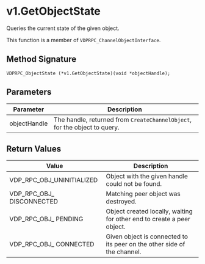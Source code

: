 # v1.GetObjectState

Queries the current state of the given object.

This function is a member of `VDPRPC_ChannelObjectInterface`.

## Method Signature
```
VDPRPC_ObjectState (*v1.GetObjectState)(void *objectHandle);
```

## Parameters

| Parameter | Description |
| --------- | ----------- |
| objectHandle | The handle, returned from `CreateChannelObject`, for the object to query. |

## Return Values

| Value | Description |
| ----- | ----------- |
| VDP_RPC_OBJ_UNINITIALIZED | Object with the given handle could not be found. |
| VDP_RPC_OBJ_ DISCONNECTED | Matching peer object was destroyed. |
| VDP_RPC_OBJ_ PENDING | Object created locally, waiting for other end to create a peer object. |
| VDP_RPC_OBJ_ CONNECTED | Given object is connected to its peer on the other side of the channel. |



